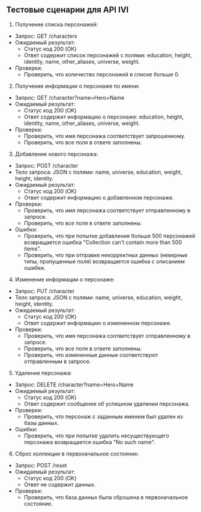 ## Тестовые сценарии для API IVI

1. Получение списка персонажей:
- Запрос: GET /characters
- Ожидаемый результат: 
  - Статус код 200 (OK)
  - Ответ содержит список персонажей с полями: education, height, identity, name, other_aliases, universe, weight.
- Проверки:
  - Проверить, что количество персонажей в списке больше 0.

2. Получение информации о персонаже по имени:
- Запрос: GET /character?name=Hero+Name
- Ожидаемый результат:
  - Статус код 200 (OK)
  - Ответ содержит информацию о персонаже: education, height, identity, name, other_aliases, universe, weight.
- Проверки:
  - Проверить, что имя персонажа соответствует запрошенному.
  - Проверить, что все поля в ответе заполнены.

3. Добавление нового персонажа:
- Запрос: POST /character
- Тело запроса: JSON с полями: name, universe, education, weight, height, identity.
- Ожидаемый результат:
  - Статус код 200 (OK)
  - Ответ содержит информацию о добавленном персонаже.
- Проверки:
  - Проверить, что имя персонажа соответствует отправленному в запросе.
  - Проверить, что все поля в ответе заполнены.
- Ошибки:
  - Проверить, что при попытке добавления больше 500 персонажей возвращается ошибка "Collection can't contain more than 500 items".
  - Проверить, что при отправке некорректных данных (неверные типы, пропущенные поля) возвращается ошибка с описанием ошибки.

4. Изменение информации о персонаже:
- Запрос: PUT /character
- Тело запроса: JSON с полями: name, universe, education, weight, height, identity.
- Ожидаемый результат:
  - Статус код 200 (OK)
  - Ответ содержит информацию о измененном персонаже.
- Проверки:
  - Проверить, что имя персонажа соответствует отправленному в запросе.
  - Проверить, что все поля в ответе заполнены.
  - Проверить, что измененные данные соответствуют отправленным в запросе.

5. Удаление персонажа:
- Запрос: DELETE /character?name=Hero+Name
- Ожидаемый результат:
  - Статус код 200 (OK)
  - Ответ содержит сообщение об успешном удалении персонажа.
- Проверки:
  - Проверить, что персонаж с заданным именем был удален из базы данных.
- Ошибки:
  - Проверить, что при попытке удалить несуществующего персонажа возвращается ошибка "No such name".

6. Сброс коллекции в первоначальное состояние:
- Запрос: POST /reset
- Ожидаемый результат:
  - Статус код 200 (OK)
  - Ответ не содержит данных.
- Проверки:
  - Проверить, что база данных была сброшена в первоначальное состояние.
```